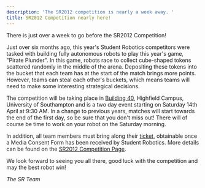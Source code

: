 ```yaml
---
description: 'The SR2012 competition is nearly a week away. '
title: SR2012 Competition nearly here!
---
```

There is just over a week to go before the SR2012 Competition!

Just over six months ago, this year's Student Robotics competitors were tasked with building fully autonomous robots to 
play this year's game, "Pirate Plunder".  In this game, robots race to collect cube-shaped tokens scattered randomly in 
the middle of the arena.  Depositing these tokens into the bucket that each team has at the start of the match brings 
more points.  However, teams can steal each other's buckets, which means teams will need to make some interesting 
strategical decisions.

The competition will be taking place in [Building 40](http://data.southampton.ac.uk/building/40.html),
 Highfield Campus, University of Southampton and is a two day event
 starting on Saturday 14th April at 9:30 AM.
In a change to previous years,
 matches will start towards the end of the first day,
 so be sure that you don't miss out!
There will of course be time to work on your robot on the Saturday morning.

In addition, all team members must bring along their [ticket](/schools/team-leaders/#Tickets),
 obtainable once a Media Consent Form
 has been received by Student Robotics.
More details can be found on the [SR2012 Competition Page](/events/sr2012/2012-04-14-competition).

We look forward to seeing you all there, good luck with the competition
 and may the best robot win!

_The SR Team_

